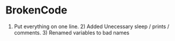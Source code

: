 # BrokenCode
1) Put everything on one line. 2) Added Unecessary sleep / prints / comments. 3) Renamed variables to bad names
